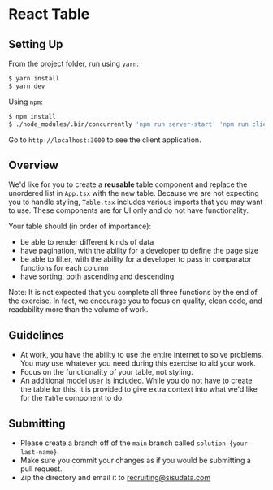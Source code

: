 # React Table

## Setting Up

From the project folder, run using `yarn`:

```bash
$ yarn install
$ yarn dev
```

Using `npm`:

```bash
$ npm install
$ ./node_modules/.bin/concurrently 'npm run server-start' 'npm run client-start'
```

Go to `http://localhost:3000` to see the client application.

## Overview

We'd like for you to create a **reusable** table component and replace the unordered list in `App.tsx` with the new table. Because we are not expecting you to handle styling, `Table.tsx` includes various imports that you may want to use. These components are for UI only and do not have functionality.

Your table should (in order of importance):
- be able to render different kinds of data
- have pagination, with the ability for a developer to define the page size
- be able to filter, with the ability for a developer to pass in comparator functions for each column
- have sorting, both ascending and descending

Note: It is not expected that you complete all three functions by the end of the exercise. In fact, we encourage you to focus on quality, clean code, and readability more than the volume of work.

## Guidelines

- At work, you have the ability to use the entire internet to solve problems. You may use whatever you need during this exercise to aid your work.
- Focus on the functionality of your table, not styling.
- An additional model `User` is included. While you do not have to create the table for this, it is provided to give extra context into what we'd like for the `Table` component to do.

## Submitting
- Please create a branch off of the `main` branch called `solution-{your-last-name}`.
- Make sure you commit your changes as if you would be submitting a pull request.
- Zip the directory and email it to [recruiting@sisudata.com](mailto:recruiting@sisudata.com?subject=Contractor%20project%20submission%20from%20{FIRST_NAME}%20{LAST_NAME})
